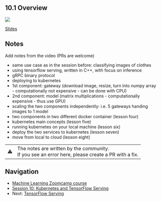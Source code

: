 
## 10.1 Overview

<a href="https://www.youtube.com/watch?v=mvPER7YfTkw&list=PL3MmuxUbc_hIhxl5Ji8t4O6lPAOpHaCLR"><img src="images/thumbnail-10-01.jpg"></a>
 

[Slides](https://www.slideshare.net/AlexeyGrigorev/ml-zoomcamp-10-kubernetes)


## Notes

Add notes from the video (PRs are welcome)

* same use case as in the session before: classifying images of clothes
* using tensorflow serving, written in C++, with focus on inference
* gRPC binary protocol
* deploying to kubernetes
* 1st component: gateway (download image, resize, turn into numpy array - computationally not expensive - can be done with CPU)
* 2nd component: model (matrix multiplications - computationally expensive - thus use GPU)
* scaling the two components independently: i.e. 5 gateways handing images to 1 model
* two components in two different docker container (lesson four)
* kubernetes main concepts (lesson five)
* running kubernetes on your local machine (lesson six)
* deploy the two services to kubernetes (lesson seven)
* move from local to cloud (lesson eight)

<table>
   <tr>
      <td>⚠️</td>
      <td>
         The notes are written by the community. <br>
         If you see an error here, please create a PR with a fix.
      </td>
   </tr>
</table>


## Navigation

* [Machine Learning Zoomcamp course](../)
* [Session 10: Kubernetes and TensorFlow Serving](./)
* Next: [TensorFlow Serving](02-tensorflow-serving.md)
